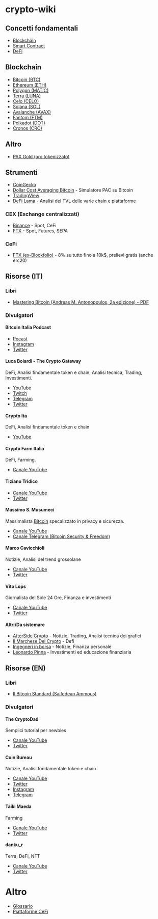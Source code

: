 # crypto-wiki

## Concetti fondamentali

- [Blockchain](Blockchain.md)
- [Smart Contract](Smart%20Contract.md)
- [DeFi](DeFi.md)

## Blockchain

- [Bitcoin (BTC)](Bitcoin.md)
- [Ethereum (ETH)](Ethereum.md)
- [Polygon (MATIC)](Polygon.md)
- [Terra (LUNA)](Terra.md)
- [Celo (CELO)](Celo.md)
- [Solana (SOL)](Solana.md)
- [Avalanche (AVAX)](Avalanche.md)
- [Fantom (FTM)](Fantom.md)
- [Polkadot (DOT)](Polkadot.md)
- [Cronos (CRO)](Cronos.md)

## Altro

- [PAX Gold (oro tokenizzato)](PAXG.md)

## Strumenti

- [CoinGecko](https://www.coingecko.com/it)
- [Dollar Cost Averaging Bitcoin](https://dcabtc.com/) - Simulatore PAC su Bitcoin
- [TradingView](https://it.tradingview.com/gopro/?share_your_love=flocca)
- [DeFi Lama](https://defillama.com/) - Analisi del TVL delle varie chain e piattaforme

### CEX (Exchange centralizzati)

- [Binance](https://accounts.binance.com/it/register?ref=Y5H8ZS0W) - Spot, CeFi
- [FTX](https://ftx.com/#a=flocca) - Spot, Futures, SEPA

### CeFi

- [FTX (ex-Blockfolio)](https://link.blockfolio.com/9dzp/47a6cbcb) - 8% su tutto fino a 10k$, prelievi gratis (anche erc20)

## Risorse (IT)

### Libri

- [Mastering Bitcoin (Andreas M. Antonopoulos, 2a edizione) - PDF](https://riccardomasutti.com/Mastering%20Bitcoin%20-%20Traduzione%20italiana%20della%20guida%20completa%20al%20mondo%20di%20bitcoin%20e%20della%20blockchain.pdf)

### Divulgatori

#### Bitcoin Italia Podcast

- [Pocast](https://podcasts.apple.com/it/podcast/bitcoin-italia-podcast/id1448127905)
- [Instagram](https://www.instagram.com/bip_show/?utm_medium=copy_link)
- [Twitter](https://twitter.com/bip_show)

#### Luca Boiardi - The Crypto Gateway

DeFi, Analisi findamentale token e chain, Analisi tecnica, Trading, Investimenti.

- [YouTube](https://www.youtube.com/c/TheCryptoGatewayInvestireinCriptovaluteOfficial)
- [Twitch](https://www.twitch.tv/thecryptogateway)
- [Telegram](https://t.me/TheCryptoGateway)
- [Twitter](https://twitter.com/crypto_gateway)

#### Crypto Ita

DeFi, Analisi findamentale token e chain

- [YouTube](https://www.youtube.com/c/CryptoIta)

#### Crypto Farm Italia

DeFi, Farming.

- [Canale YouTube](https://www.youtube.com/channel/UCaBxOlEJ8W0G094bNOhshgg)

#### Tiziano Tridico

- [Canale YouTube](https://www.youtube.com/channel/UCY3TW6Oj67m6su5oiE80LwA)
- [Twitter](https://twitter.com/TizianoTridico)

#### Massimo S. Musumeci

Massimalista [Bitcoin](Bitcoin.md) specalizzato in privacy e sicurezza.

- [Canale YouTube](https://www.youtube.com/channel/UCOdy5vf94hkpIKQ0RVu0S2Q)
- [Canale Telegram (Bitcoin Security & Freedom)](https://t.me/BitcoinSecPriv)

#### Marco Cavicchioli

Notizie, Analisi del trend grossolane

- [Canale YouTube](https://www.youtube.com/c/MarcocavicchioliIt)
- [Twitter](https://twitter.com/cavicchioli)

#### Vito Lops

Giornalista del Sole 24 Ore, Finanza e investimenti

- [Canale YouTube](https://www.youtube.com/user/vitoclaps)
- [Twitter](https://twitter.com/VitoLops)

#### Altri/Da sistemare

- [AfterSide Crypto](https://www.youtube.com/c/AfterSideCrypto) - Notizie, Trading, Analisi tecnica dei grafici
- [Il Marchese Del Crypto](https://www.youtube.com/c/IlMarcheseDelCrypto) - Defi
- [Ingegneri in borsa](https://www.youtube.com/c/Ingegneriinborsa) - Notizie, Finanza personale
- [Leonardo Pinna](https://www.youtube.com/c/LeonardoPinna) - Investimenti ed educazione finanziaria

## Risorse (EN)

### Libri

- [Il Bitcoin Standard (Saifedean Ammous)](https://shop.usemlab.com/home/85-the-bitcoin-standard-edizione-italiana.html)

### Divulgatori

#### The CryptoDad

Semplici tutorial per newbies

- [Canale YouTube](https://www.youtube.com/c/CryptoDad)
- [Twitter](https://twitter.com/The_CryptoDad)

#### Coin Bureau

Notizie, Analisi fondamentale token e chain

- [Canale YouTube](https://www.youtube.com/c/CoinBureau)
- [Twitter](https://twitter.com/coinbureau)
- [Instagram](https://www.instagram.com/coin.bureau/)
- [Telegram](https://t.me/cbinsider)

#### Taiki Maeda

Farming

- [Canale YouTube](https://www.youtube.com/user/TheTaikster)
- [Twitter](https://twitter.com/TaikiMaeda2)

#### danku_r

Terra, DeFi, NFT

- [Canale YouTube](https://www.youtube.com/c/dankur)
- [Twitter](https://twitter.com/danku_r)

# Altro

- [Glossario](Glossario.md)
- [Piattaforme CeFi](CeFi.md)
